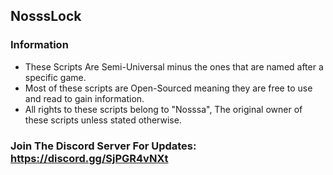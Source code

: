 ## NosssLock

### Information
* These Scripts Are Semi-Universal minus the ones that are named after a specific game.
* Most of these scripts are Open-Sourced meaning they are free to use and read to gain information.
* All rights to these scripts belong to "Nosssa", The original owner of these scripts unless stated otherwise.

### Join The Discord Server For Updates: https://discord.gg/SjPGR4vNXt
